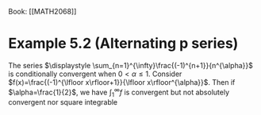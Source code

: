 Book: [[MATH2068]]
# Example 5.2 (Alternating p series)
The series $\displaystyle \sum_{n=1}^{\infty}\frac{(-1)^{n+1}}{n^{\alpha}}$ is conditionally convergent when $0<\alpha \leq 1$.
Consider $f(x)=\frac{(-1)^{\lfloor x\rfloor+1}}{\lfloor x\rfloor^{\alpha}}$.
Then if $\alpha=\frac{1}{2}$, we have $\int_{1}^{\infty}f$ is convergent but not absolutely convergent nor square integrable